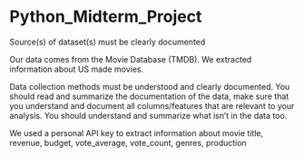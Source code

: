 # Python_Midterm_Project 

Source(s) of dataset(s) must be clearly documented

Our data comes from the Movie Database (TMDB).  We extracted information about US made movies.

Data collection methods must be understood and clearly documented. You should read and summarize the documentation of the data, make sure that you understand and document all columns/features that are relevant to your analysis. You should understand and summarize what isn’t in the data too.

We used a personal API key to extract information about movie title, revenue, budget, vote_average, vote_count, genres, production

